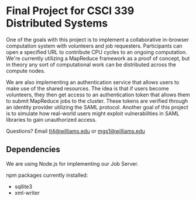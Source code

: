 # Final Project for CSCI 339 Distributed Systems

One of the goals with this project is to implement a collaborative in-browser computation system with volunteers and job requesters. Participants can open a specified URL to contribute CPU cycles to an ongoing computation. We're currently utilizing a MapReduce framework as a proof of concept, but in theory any sort of computational work can be distributed across the compute nodes. 

We are also implementing an authentication service that allows users to make use of the shared resources. The idea is that if users become volunteers, they then get access to an authentication token that allows them to submit MapReduce jobs to the cluster. These tokens are verified through an identity provider utilizing the SAML protocol. Another goal of this project is to simulate how real-world users might exploit vulnerabilities in SAML libraries to gain unauthorized access.

Questions?
Email tl4@williams.edu or mgs1@williams.edu

## Dependencies

We are using Node.js for implementing our Job Server.

npm packages currently installed:
- sqllite3
- xml-writer
